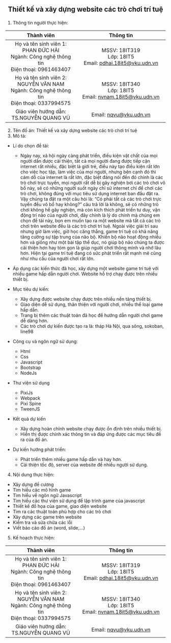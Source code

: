 ## <p align="center"> Thiết kế và xây dựng website các trò chơi trí tuệ </p>

1.	Thông tin người thực hiện:
  
<div align="center">
  
| Thành viên<img width=1000> |Thông tin<img width=800/>|
| :-----: | :-: |
| Họ và tên sinh viên 1: PHAN ĐỨC HẢI <br> Ngành: Công nghệ thông tin <br> Điện thoại: 0961463407 | MSSV: 18IT319 <br> Lớp: 18IT5 <br> Email: pdhai.18it5@vku.udn.vn |
| Họ và tên sinh viên 2: NGUYỄN VĂN NAM <br> Ngành: Công nghệ thông tin <br> Điện thoại: 0337994575 | MSSV: 18IT340 <br> Lớp: 18IT5 <br> Email: nvnam.18it5@vku.udn.vn |
| Giáo viên hướng dẫn: TS.NGUYỄN QUANG VŨ  | Email: nqvu@vku.udn.vn |
</div>
  
2.	Tên đồ án: Thiết kế và xây dựng website các trò chơi trí tuệ
3.	Mô tả:
- Lí do chọn đề tài:
  - Ngày nay, xã hội ngày càng phát triển, điều kiện vật chất của mọi người dần được cải thiện, tất cả mọi người đang được tiếp cận internet rất nhiều, đặc biệt là giới trẻ, điều này tạo điều kiện rất lớn cho việc học tập, làm việc của mọi người, nhưng bên cạnh đó thì cám dỗ của internet là rất lớn, đặc biệt đáng nói đến đó chính là các trò chơi trực tuyến, mọi người rất dễ bị gây nghiện bơi các trò chơi vô bổ này, sẽ có những người suốt ngày chỉ sử internet chỉ để chơi các trò chơi, không đúng với mục tiêu sử dụng internet ban đầu đặt ra. Vậy chúng ta đặt ra một câu hỏi là: “Có phải tất cả các trò chơi trực tuyến đều vô bổ hay không?” câu trả lời là không, sẽ có những trò chơi không hề gây nghiện, mà còn kích thích phát triển tư duy, vận động trí não của người chơi, đây chính là lý do chính mà chúng em chọn đề tài này, bọn em muốn tạo ra một website mà tất cả các trò chơi trên website đều là các trò chơi trí tuệ. Ngoài việc giải trí sau nhưng giờ làm việc, giờ học căng thẳng, game trí tuệ có khả năng tăng cường sự tập trung của não bộ. Khiến bộ não hoạt động nhiều hơn và giống như một bài tập thể dục, nó giúp bộ não chúng ta được cải thiện hơn hay tóm gọn là giúp người chơi thông minh và nhớ lâu hơn. Hiện tại game trí tuệ đang có sức phát triển rất mạnh mẽ cũng như nhu cầu của người chơi rất lớn.

- Áp dụng các kiến thức đã học, xây dựng một website game trí tuệ với nhiều game hấp dẫn người chơi. Website hỗ trợ chạy được trên nhiều thiết bị.
- Mục tiêu dự kiến:
  - Xây dựng được website chạy được trên nhiều nền tảng thiết bị. 
  - Giao diện dễ sử dụng, thân thiện với người chơi, nhiều thể loại game hấp dẫn.
  - Trang bị thêm các thuật toán đã học để hướng dẫn người chơi game dễ dàng hơn.
  - Các trò chơi dự kiến được tạo ra là: tháp Hà Nội, qua sông, sokoban, line98

- Công cụ và ngôn ngữ sử dụng:
  -	Html
  -	Css
  -	Javascript
  -	Bootstrap
  -	NodeJs

- Thư viện sử dụng
  -	PixiJs
  -	Webpack
  -	Pixi Spine
  -	TweenJS

- Kết quả dự kiến
  -	Xây dựng hoàn chỉnh website chạy được ổn định trên nhiều thiết bị.
  -	Hiển thị được chính xác thông tin và đáp ứng được các mục tiêu đề ra của đồ án.

- Dự kiến hướng phát triển:
  -	Phát triển thêm nhiều game hấp dẫn và hay hơn.
  -	Cải thiện tốc độ, server của website để nhiều người sử dụng.

4.	Nội dung thực hiện:
  -	Xây dựng đề cương
  -	Tìm hiểu các mô hình game
  -	Tìm hiểu về ngôn ngữ Javascript
  -	Tìm hiểu các thư viện sử dụng để lập trình game của javascript
  -	Thiết kế đồ họa của game, giao diện website
  -	Tìm ra các thuật toán phù hợp cho các trò chơi
  -	Xây dựng các game trên website
  -	Kiểm tra và sửa chữa các lỗi
  -	Viết báo cáo đồ án (word, slide,…) 

5.	Kế hoạch thực hiện:

<div align="center">
  
| Thành viên<img width=1000> |Thông tin<img width=800/>|
| :-----: | :-: |
| Họ và tên sinh viên 1: PHAN ĐỨC HẢI <br> Ngành: Công nghệ thông tin <br> Điện thoại: 0961463407 | MSSV: 18IT319 <br> Lớp: 18IT5 <br> Email: pdhai.18it5@vku.udn.vn |
| Họ và tên sinh viên 2: NGUYỄN VĂN NAM <br> Ngành: Công nghệ thông tin <br> Điện thoại: 0337994575 | MSSV: 18IT340 <br> Lớp: 18IT5 <br> Email: nvnam.18it5@vku.udn.vn |
| Giáo viên hướng dẫn: TS.NGUYỄN QUANG VŨ  | Email: nqvu@vku.udn.vn |
</div>
